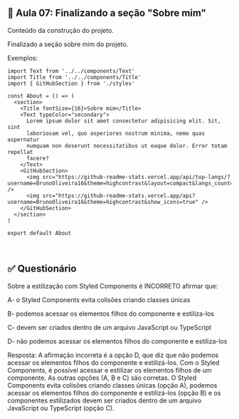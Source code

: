 ## 📝 Aula 07: Finalizando a seção "Sobre mim"
Conteúdo da construção do projeto.

Finalizado a seção sobre mim do projeto.

Exemplos:
```
import Text from '../../components/Text'
import Title from '../../components/Title'
import { GitHubSection } from './styles'

const About = () => (
  <section>
    <Title fontSize={16}>Sobre mim</Title>
    <Text typeColor="secondary">
      Lorem ipsum dolor sit amet consectetur adipisicing elit. Sit, sint
      laboriosam vel, quo asperiores nostrum minima, nemo quas aspernatur
      numquam non deserunt necessitatibus ut eaque dolor. Error totam repellat
      facere?
    </Text>
    <GitHubSection>
      <img src="https://github-readme-stats.vercel.app/api/top-langs/?username=BrunoOliveira16&theme=highcontrast&layout=compact&langs_count=6" />
      <img src="https://github-readme-stats.vercel.app/api?username=BrunoOliveira16&theme=highcontrast&show_icons=true" />
    </GitHubSection>
  </section>
)

export default About
```

<br>

## ✅ Questionário
Sobre a estilização com Styled Components é INCORRETO afirmar que:

A- o Styled Components evita colisões criando classes únicas

B- podemos acessar os elementos filhos do componente e estiliza-los

C- devem ser criados dentro de um arquivo JavaScript ou TypeScript

D- não podemos acessar os elementos filhos do componente e estiliza-los

Resposta: A afirmação incorreta é a opção D, que diz que não podemos acessar os elementos filhos do componente e estilizá-los. Com o Styled Components, é possível acessar e estilizar os elementos filhos de um componente. As outras opções (A, B e C) são corretas. O Styled Components evita colisões criando classes únicas (opção A), podemos acessar os elementos filhos do componente e estilizá-los (opção B) e os componentes estilizados devem ser criados dentro de um arquivo JavaScript ou TypeScript (opção C).